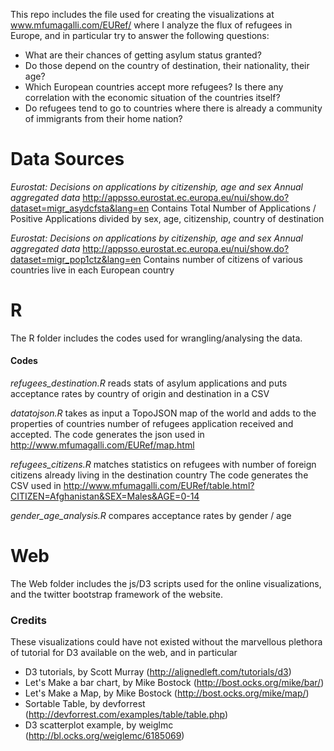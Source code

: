 This repo includes the file used for creating the visualizations at www.mfumagalli.com/EURef/
where I analyze the flux of refugees in Europe, and in particular try to answer the following questions: 

* What are their chances of getting asylum status granted?
* Do those depend on the country of destination, their nationality, their age?
* Which European countries accept more refugees? Is there any correlation with the economic situation of the countries itself?
* Do refugees tend to go to countries where there is already a community of immigrants from their home nation?

# Data Sources

*Eurostat: Decisions on applications by citizenship, age and sex Annual aggregated data*
http://appsso.eurostat.ec.europa.eu/nui/show.do?dataset=migr_asydcfsta&lang=en
Contains Total Number of Applications / Positive Applications divided by sex, age, citizenship, country of destination

*Eurostat: Decisions on applications by citizenship, age and sex Annual aggregated data*
http://appsso.eurostat.ec.europa.eu/nui/show.do?dataset=migr_pop1ctz&lang=en
Contains number of citizens of various countries live in each European country

# R
The R folder includes the codes used for wrangling/analysing the data.

#### Codes
*refugees_destination.R* reads stats of asylum applications and puts acceptance rates by country of origin and destination in a CSV

*datatojson.R* takes as input a TopoJSON map of the world and adds to the properties of countries number of refugees application received and accepted.
The code generates the json used in http://www.mfumagalli.com/EURef/map.html

*refugees_citizens.R* matches statistics on refugees with number of foreign citizens already living in the destination country
The code generates the CSV used in http://www.mfumagalli.com/EURef/table.html?CITIZEN=Afghanistan&SEX=Males&AGE=0-14

*gender_age_analysis.R* compares acceptance rates by gender / age

# Web
The Web folder includes the js/D3 scripts used for the online visualizations, and the twitter bootstrap framework of the website.

### Credits
These visualizations could have not existed without the marvellous plethora of tutorial for D3 available on the web, and in particular 

* D3 tutorials, by Scott Murray (http://alignedleft.com/tutorials/d3)
* Let's Make a bar chart, by Mike Bostock (http://bost.ocks.org/mike/bar/)
* Let's Make a Map, by Mike Bostock (http://bost.ocks.org/mike/map/)
* Sortable Table, by devforrest (http://devforrest.com/examples/table/table.php)
* D3 scatterplot example, by weiglmc (http://bl.ocks.org/weiglemc/6185069)
